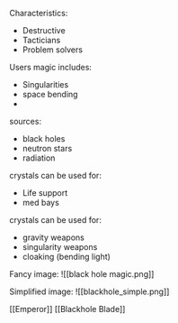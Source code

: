 Characteristics:
* Destructive
* Tacticians
* Problem solvers 

Users magic includes:
* Singularities
* space bending
* 

sources:
* black holes
* neutron stars
* radiation

crystals can be used for:
* Life support
* med bays

crystals can be used for:
* gravity weapons
* singularity weapons
* cloaking (bending light)

Fancy image:
![[black hole magic.png]]

Simplified image:
![[blackhole_simple.png]]


 
 [[Emperor]]  [[Blackhole Blade]]
 